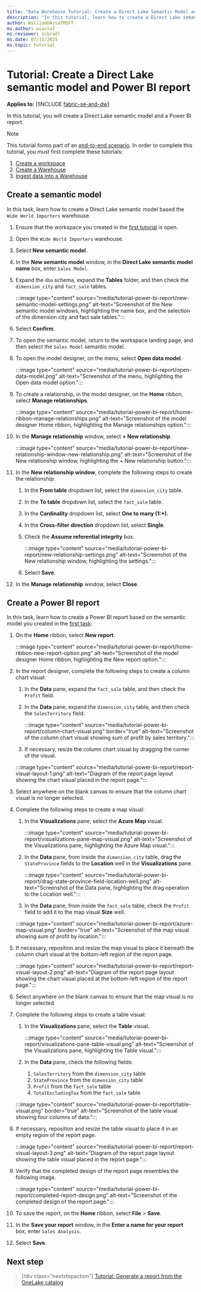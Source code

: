 ```yaml
---
title: "Data Warehouse Tutorial: Create a Direct Lake Semantic Model and Power BI Report"
description: "In this tutorial, learn how to create a Direct Lake semantic model and a Power BI report."
author: WilliamDAssafMSFT
ms.author: wiassaf
ms.reviewer: scbradl
ms.date: 07/15/2025
ms.topic: tutorial
---
```


# Tutorial: Create a Direct Lake semantic model and Power BI report

**Applies to:** [!INCLUDE [fabric-se-and-dw](includes/applies-to-version/fabric-se-and-dw.md)]

In this tutorial, you will create a Direct Lake semantic model and a Power BI report.

> [!NOTE]
> This tutorial forms part of an [end-to-end scenario](tutorial-introduction.md#data-warehouse-end-to-end-scenario). In order to complete this tutorial, you must first complete these tutorials:
>
> 1. [Create a workspace](tutorial-create-workspace.md)
> 1. [Create a Warehouse](tutorial-create-warehouse.md)
> 1. [Ingest data into a Warehouse](tutorial-ingest-data.md)

## Create a semantic model

In this task, learn how to create a Direct Lake semantic model based the `Wide World Importers` warehouse.

1. Ensure that the workspace you created in the [first tutorial](tutorial-create-workspace.md) is open.

1. Open the `Wide World Importers` warehouse.

1. Select **New semantic model**.

1. In the **New semantic model** window, in the **Direct Lake semantic model name** box, enter `Sales Model`.

1. Expand the `dbo` schema, expand the **Tables** folder, and then check the `dimension_city` and `fact_sale` tables.

   :::image type="content" source="media/tutorial-power-bi-report/new-semantic-model-settings.png" alt-text="Screenshot of the New semantic model windows, highlighting the name box, and the selection of the dimension city and fact sale tables.":::

1. Select **Confirm**.

1. To open the semantic model, return to the workspace landing page, and then select the `Sales Model` semantic model.

1. To open the model designer, on the menu, select **Open data model**.

   :::image type="content" source="media/tutorial-power-bi-report/open-data-model.png" alt-text="Screenshot of the menu, highlighting the Open data model option.":::

1. To create a relationship, in the model designer, on the **Home** ribbon, select **Manage relationships**.

   :::image type="content" source="media/tutorial-power-bi-report/home-ribbon-manage-relationships.png" alt-text="Screenshot of the model designer Home ribbon, highlighting the Manage relationships option.":::

1. In the **Manage relationship** window, select **+ New relationship**.

   :::image type="content" source="media/tutorial-power-bi-report/new-relationship-window-new-relationship.png" alt-text="Screenshot of the New relationship window, highlighting the + New relationship button.":::

1. In the **New relationship window**, complete the following steps to create the relationship:

    1. In the **From table** dropdown list, select the `dimension_city` table.

    1. In the **To table** dropdown list, select the `fact_sale` table.

    1. In the **Cardinality** dropdown list, select **One to many (1:\*)**.

    1. In the **Cross-filter direction** dropdown list, select **Single**.

    1. Check the **Assume referential integrity** box.

       :::image type="content" source="media/tutorial-power-bi-report/new-relationship-settings.png" alt-text="Screenshot of the New relationship window, highlighting the settings.":::

    1. Select **Save**.

1. In the **Manage relationship** window, select **Close**.

## Create a Power BI report

In this task, learn how to create a Power BI report based on the semantic model you created in the [first task](#create-a-semantic-model).

1. On the **Home** ribbon, select **New report**.

   :::image type="content" source="media/tutorial-power-bi-report/home-ribbon-new-report-option.png" alt-text="Screenshot of the model designer Home ribbon, highlighting the New report option.":::

1. In the report designer, complete the following steps to create a column chart visual:

   1. In the **Data** pane, expand the `fact_sale` table, and then check the `Profit` field.

   1. In the **Data** pane, expand the `dimension_city` table, and then check the `SalesTerritory` field.

       :::image type="content" source="media/tutorial-power-bi-report/column-chart-visual.png" border="true" alt-text="Screenshot of the column chart visual showing sum of profit by sales territory.":::

   1. If necessary, resize the column chart visual by dragging the corner of the visual.

   :::image type="content" source="media/tutorial-power-bi-report/report-visual-layout-1.png" alt-text="Diagram of the report page layout showing the chart visual placed in the report page.":::

1. Select anywhere on the blank canvas to ensure that the column chart visual is no longer selected.

1. Complete the following steps to create a map visual:

   1. In the **Visualizations** pane, select the **Azure Map** visual.

      :::image type="content" source="media/tutorial-power-bi-report/visualizations-pane-map-visual.png" alt-text="Screenshot of the Visualizations pane, highlighting the Azure Map visual.":::

   1. In the **Data** pane, from inside the `dimension_city` table, drag the `StateProvince` fields to the **Location** well in the **Visualizations** pane.

      :::image type="content" source="media/tutorial-power-bi-report/drag-state-province-field-location-well.png" alt-text="Screenshot of the Data pane, highlighting the drag operation to the Location well.":::

   1. In the **Data** pane, from inside the `fact_sale` table, check the `Profit` field to add it to the map visual **Size** well.

   :::image type="content" source="media/tutorial-power-bi-report/azure-map-visual.png" border="true" alt-text="Screenshot of the map visual showing sum of profit by location.":::

1. If necessary, reposition and resize the map visual to place it beneath the column chart visual at the bottom-left region of the report page.

   :::image type="content" source="media/tutorial-power-bi-report/report-visual-layout-2.png" alt-text="Diagram of the report page layout showing the chart visual placed at the bottom-left region of the report page.":::

1. Select anywhere on the blank canvas to ensure that the map visual is no longer selected.

1. Complete the following steps to create a table visual:

   1. In the **Visualizations** pane, select the **Table** visual.

      :::image type="content" source="media/tutorial-power-bi-report/visualizations-pane-table-visual.png" alt-text="Screenshot of the Visualizations pane, highlighting the Table visual.":::

   1. In the **Data** pane, check the following fields:

       1. `SalesTerritory` from the `dimension_city` table
       1. `StateProvince` from the `dimension_city` table
       1. `Profit` from the `fact_sale` table
       1. `TotalExcludingTax` from the `fact_sale` table

   :::image type="content" source="media/tutorial-power-bi-report/table-visual.png" border="true" alt-text="Screenshot of the table visual showing four columns of data.":::

1. If necessary, reposition and resize the table visual to place it in an empty region of the report page.

   :::image type="content" source="media/tutorial-power-bi-report/report-visual-layout-3.png" alt-text="Diagram of the report page layout showing the table visual placed in the report page.":::

1. Verify that the completed design of the report page resembles the following image.

   :::image type="content" source="media/tutorial-power-bi-report/completed-report-design.png" alt-text="Screenshot of the completed design of the report page.":::

1. To save the report, on the **Home** ribbon, select **File** > **Save**.

1. In the **Save your report** window, in the **Enter a name for your report** box, enter `Sales Analysis`.

1. Select **Save**.

## Next step

> [!div class="nextstepaction"]
> [Tutorial: Generate a report from the OneLake catalog](tutorial-build-report-onelake-data-hub.md)
